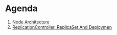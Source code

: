 # Agenda

1. [Node Architecture](docs/1-node-architecture.md)
1. [ReplicationController, ReplicaSet And Deploymen](docs/2-replicationcontroller-replicaset-and-deployment.md)
